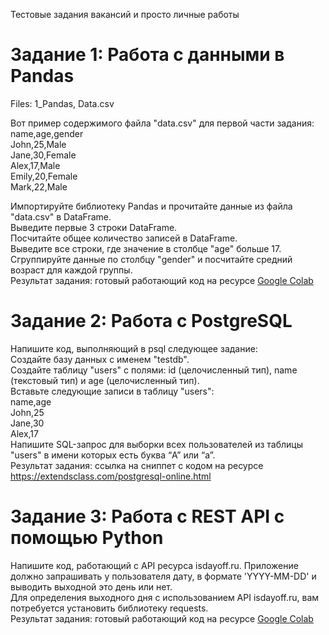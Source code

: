 Тестовые задания вакансий и просто личные работы

# Задание 1: Работа с данными в Pandas<br>
Files: 1_Pandas, Data.csv<br>

Вот пример содержимого файла "data.csv" для первой части задания:<br>
name,age,gender<br>
John,25,Male<br>
Jane,30,Female<br>
Alex,17,Male<br>
Emily,20,Female<br>
Mark,22,Male<br>

Импортируйте библиотеку Pandas и прочитайте данные из файла "data.csv" в DataFrame.<br>
Выведите первые 3 строки DataFrame.<br>
Посчитайте общее количество записей в DataFrame.<br>
Выведите все строки, где значение в столбце "age" больше 17.<br>
Сгруппируйте данные по столбцу "gender" и посчитайте средний возраст для каждой группы.<br>
Результат задания: готовый работающий код на ресурсе [Google Colab ](https://colab.research.google.com/)<br>

# Задание 2: Работа с PostgreSQL<br>
Напишите код, выполняющий в psql следующее задание:<br>
Создайте базу данных с именем "testdb".<br>
Создайте таблицу "users" с полями: id (целочисленный тип), name (текстовый тип) и age (целочисленный тип).<br>
Вставьте следующие записи в таблицу "users":<br>
  name,age<br>
  John,25<br>
  Jane,30<br>
  Alex,17<br>
Напишите SQL-запрос для выборки всех пользователей из таблицы "users" в имени которых есть буква “A” или “a”.<br>
Результат задания: ссылка на сниппет с кодом на ресурсе https://extendsclass.com/postgresql-online.html <br>

# Задание 3: Работа с REST API с помощью Python<br>
Напишите код, работающий с API ресурса isdayoff.ru. Приложение должно запрашивать у пользователя дату, в формате 'YYYY-MM-DD' и выводить выходной это день или нет.<br>
Для определения выходного дня с использованием API isdayoff.ru, вам потребуется установить библиотеку requests.<br>
Результат задания: готовый работающий код на ресурсе [Google Colab](https://colab.research.google.com/)
